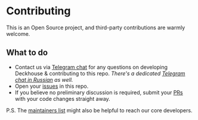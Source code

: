 # Contributing

This is an Open Source project, and third-party contributions are warmly welcome.

## What to do

- Contact us via [Telegram chat](https://t.me/deckhouse) for any questions on developing Deckhouse & contributing to this repo. _There's a dedicated [Telegram chat in Russian](https://t.me/deckhouse_ru) as well._
- Open your [issues](https://github.com/deckhouse/website-delivery-kit/issues) in this repo.
- If you believe no preliminary discussion is required, submit your [PRs](https://github.com/deckhouse/website-delivery-kit/pulls) with your code changes straight away.

P.S. The [maintainers list](https://github.com/deckhouse/website-delivery-kit/blob/main/MAINTAINERS.md) might also be helpful to reach our core developers.

